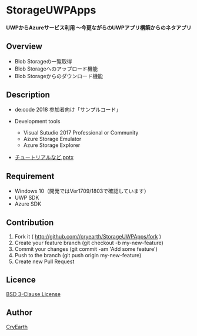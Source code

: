 StorageUWPApps
====
#### UWPからAzureサービス利用 ～今更ながらのUWPアプリ構築からのネタアプリ

## Overview
* Blob Storageの一覧取得
* Blob Storageへのアップロード機能
* Blob Storageからのダウンロード機能

## Description
* de:code 2018 参加者向け「サンプルコード」
* Development tools
  * Visual Sutudio 2017 Professional or Community
  * Azure Storage Emulator
  * Azure Storage Explorer

* [チュートリアルなど.pptx](https://github.com/CryEarth/StorageUWPApps/blob/master/%E3%83%81%E3%83%A5%E3%83%BC%E3%83%88%E3%83%AA%E3%82%A2%E3%83%AB%E3%81%AA%E3%81%A9.pptx)

## Requirement
* Windows 10（開発ではVer1709/1803で確認しています）
* UWP SDK
* Azure SDK

## Contribution
1. Fork it ( http://github.com//cryearth/StorageUWPApps/fork )
2. Create your feature branch (git checkout -b my-new-feature)
3. Commit your changes (git commit -am 'Add some feature')
4. Push to the branch (git push origin my-new-feature)
5. Create new Pull Request

## Licence

[BSD 3-Clause License](https://github.com/CryEarth/StorageUWPApps/blob/master/LICENSE)

## Author

[CryEarth](https://github.com/CryEarth)
